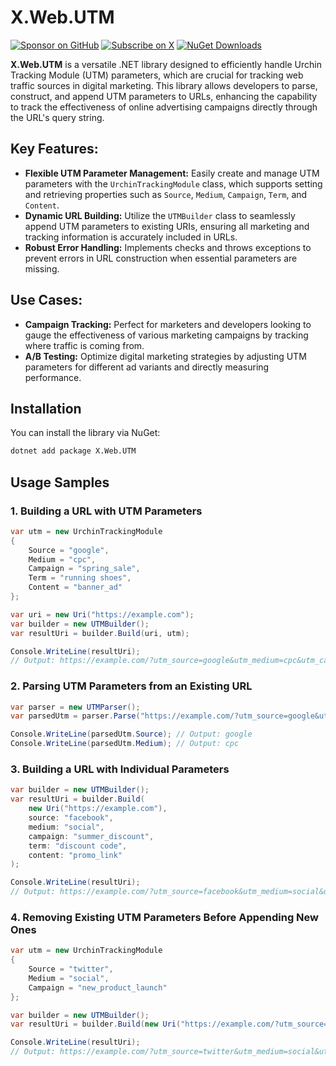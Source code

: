 # X.Web.UTM

[![Sponsor on GitHub](https://img.shields.io/badge/Sponsor_on_GitHub-ff7f00?logo=github&logoColor=white&style=for-the-badge)](https://github.com/sponsors/a-gubskiy)
[![Subscribe on X](https://img.shields.io/badge/Subscribe_on_X-000000?logo=x&logoColor=white&style=for-the-badge)](https://x.com/andrew_gubskiy)
[![NuGet Downloads](https://img.shields.io/nuget/dt/X.Web.UTM?style=for-the-badge&label=NuGet%20Downloads&color=004880&logo=nuget&logoColor=white)](https://www.nuget.org/packages/X.Web.UTM)

**X.Web.UTM** is a versatile .NET library designed to efficiently handle Urchin Tracking Module (UTM) parameters, 
which are crucial for tracking web traffic sources in digital marketing. This library allows developers to parse, 
construct, and append UTM parameters to URLs, enhancing the capability to track the effectiveness of online advertising
campaigns directly through the URL's query string.

## Key Features:
- **Flexible UTM Parameter Management:** Easily create and manage UTM parameters with the `UrchinTrackingModule` class, which supports setting and retrieving properties such as `Source`, `Medium`, `Campaign`, `Term`, and `Content`.
- **Dynamic URL Building:** Utilize the `UTMBuilder` class to seamlessly append UTM parameters to existing URIs, ensuring all marketing and tracking information is accurately included in URLs.
- **Robust Error Handling:** Implements checks and throws exceptions to prevent errors in URL construction when essential parameters are missing.

## Use Cases:
- **Campaign Tracking:** Perfect for marketers and developers looking to gauge the effectiveness of various marketing campaigns by tracking where traffic is coming from.
- **A/B Testing:** Optimize digital marketing strategies by adjusting UTM parameters for different ad variants and directly measuring performance.

## Installation

You can install the library via NuGet:

```bash
dotnet add package X.Web.UTM
```

## Usage Samples

### 1. Building a URL with UTM Parameters

```csharp
var utm = new UrchinTrackingModule
{
    Source = "google",
    Medium = "cpc",
    Campaign = "spring_sale",
    Term = "running shoes",
    Content = "banner_ad"
};

var uri = new Uri("https://example.com");
var builder = new UTMBuilder();
var resultUri = builder.Build(uri, utm);

Console.WriteLine(resultUri);
// Output: https://example.com/?utm_source=google&utm_medium=cpc&utm_campaign=spring_sale&utm_term=running+shoes&utm_content=banner_ad
```


### 2. Parsing UTM Parameters from an Existing URL
```csharp
var parser = new UTMParser();
var parsedUtm = parser.Parse("https://example.com/?utm_source=google&utm_medium=cpc&utm_campaign=spring_sale&utm_term=running+shoes&utm_content=banner_ad");

Console.WriteLine(parsedUtm.Source); // Output: google
Console.WriteLine(parsedUtm.Medium); // Output: cpc
```

### 3. Building a URL with Individual Parameters

```csharp
var builder = new UTMBuilder();
var resultUri = builder.Build(
    new Uri("https://example.com"),
    source: "facebook",
    medium: "social",
    campaign: "summer_discount",
    term: "discount code",
    content: "promo_link"
);

Console.WriteLine(resultUri);
// Output: https://example.com/?utm_source=facebook&utm_medium=social&utm_campaign=summer_discount&utm_term=discount+code&utm_content=promo_link
```

### 4. Removing Existing UTM Parameters Before Appending New Ones
```csharp
var utm = new UrchinTrackingModule
{
    Source = "twitter",
    Medium = "social",
    Campaign = "new_product_launch"
};

var builder = new UTMBuilder();
var resultUri = builder.Build(new Uri("https://example.com/?utm_source=oldsource&utm_medium=oldmedium&utm_campaign=oldcampaign"), utm);

Console.WriteLine(resultUri);
// Output: https://example.com/?utm_source=twitter&utm_medium=social&utm_campaign=new_product_launch
```
